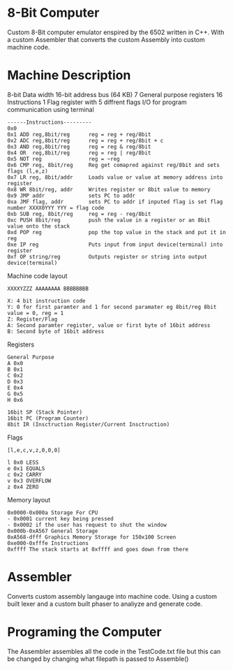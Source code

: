 # 8-Bit Computer
Custom 8-Bit computer emulator enspired by the 6502 written in C++. With a custom Assembler that converts the custom Assembly into custom machine code.

# Machine Description

8-bit Data width
16-bit address bus (64 KB)
7 General purpose registers
16 Instructions
1 Flag register with 5 diffrent flags
I/O for program communication using terminal



```
------Instructions---------
0x0 
0x1 ADD reg,8bit/reg      reg = reg + reg/8bit
0x2 ADC reg,8bit/reg      reg = reg + reg/8bit + c
0x3 AND reg,8bit/reg      reg = reg & reg/8bit
0x4 OR  reg,8bit/reg      reg = reg | reg/8bit
0x5 NOT reg               reg = ~reg
0x6 CMP reg, 8bit/reg     Reg get comapred against reg/8bit and sets flags (l,e,z)
0x7 LR reg, 8bit/addr     Loads value or value at memory address into register
0x8 WR 8bit/reg, addr     Writes register or 8bit value to memory
0x9 JMP addr              sets PC to addr
0xa JMF flag, addr        sets PC to addr if inputed flag is set flag number XXXX0YYY YYY = flag code
0xb SUB reg, 8bit/reg     reg = reg - reg/8bit
0xc PUSH 8bit/reg         push the value in a register or an 8bit value onto the stack
0xd POP reg               pop the top value in the stack and put it in reg
0xe IP reg                Puts input from input device(terminal) into register
0xf OP string/reg         Outputs register or string into output device(terminal)

```

Machine code layout

```
XXXXYZZZ AAAAAAAA BBBBBBBB

X: 4 bit instruction code
Y: 0 for first paramter and 1 for second paramater eg 8bit/reg 8bit value = 0, reg = 1
Z: Register/Flag
A: Second paramter register, value or first byte of 16bit address
B: Second byte of 16bit address
```

Registers
```
General Purpose
A 0x0
B 0x1
C 0x2
D 0x3
E 0x4
G 0x5
H 0x6

16bit SP (Stack Pointer)
16bit PC (Program Counter)
8bit IR (Insctruction Register/Current Insctruction)

```
Flags
```
[l,e,c,v,z,0,0,0]

l 0x0 LESS
e 0x1 EQUALS
c 0x2 CARRY
v 0x3 OVERFLOW
z 0x4 ZERO
```


Memory layout

```
0x0000-0x000a Storage For CPU
- 0x0001 current key being pressed
- 0x0002 if the user has request to shut the window
0x000b-0xA567 General Storage
0xA568-dfff Graphics Memory Storage for 150x100 Screen
0xe000-0xfffe Instructions
0xffff The stack starts at 0xffff and goes down from there
```

# Assembler
Converts custom assembly langauge into machine code. Using a custom built lexer and a custom built phaser to analiyze and generate code.

# Programing the Computer
The Assembler assembles all the code in the TestCode.txt file but this can be changed by changing what filepath is passed to Assemble()